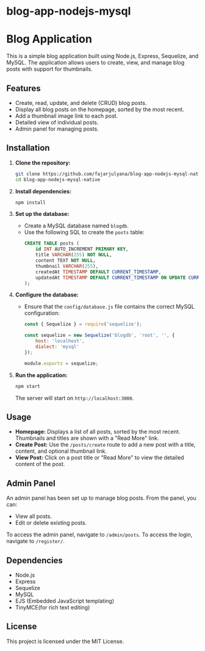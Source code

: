 # blog-app-nodejs-mysql
# Blog Application

This is a simple blog application built using Node.js, Express, Sequelize, and MySQL. The application allows users to create, view, and manage blog posts with support for thumbnails.

## Features

- Create, read, update, and delete (CRUD) blog posts.
- Display all blog posts on the homepage, sorted by the most recent.
- Add a thumbnail image link to each post.
- Detailed view of individual posts.
- Admin panel for managing posts.

## Installation

1. **Clone the repository:**
   ```bash
   git clone https://github.com/fajarjulyana/blog-app-nodejs-mysql-native.git
   cd blog-app-nodejs-mysql-native
   ```

2. **Install dependencies:**
   ```bash
   npm install
   ```

3. **Set up the database:**

   - Create a MySQL database named `blogdb`.
   - Use the following SQL to create the `posts` table:
     ```sql
     CREATE TABLE posts (
         id INT AUTO_INCREMENT PRIMARY KEY,
         title VARCHAR(255) NOT NULL,
         content TEXT NOT NULL,
         thumbnail VARCHAR(255),
         createdAt TIMESTAMP DEFAULT CURRENT_TIMESTAMP,
         updatedAt TIMESTAMP DEFAULT CURRENT_TIMESTAMP ON UPDATE CURRENT_TIMESTAMP
     );
     ```

4. **Configure the database:**

   - Ensure that the `config/database.js` file contains the correct MySQL configuration:
     ```javascript
     const { Sequelize } = require('sequelize');

     const sequelize = new Sequelize('blogdb', 'root', '', {
         host: 'localhost',
         dialect: 'mysql'
     });

     module.exports = sequelize;
     ```

5. **Run the application:**
   ```bash
   npm start
   ```

   The server will start on `http://localhost:3000`.

## Usage

- **Homepage:** Displays a list of all posts, sorted by the most recent. Thumbnails and titles are shown with a "Read More" link.
- **Create Post:** Use the `/posts/create` route to add a new post with a title, content, and optional thumbnail link.
- **View Post:** Click on a post title or "Read More" to view the detailed content of the post.

## Admin Panel

An admin panel has been set up to manage blog posts. From the panel, you can:

- View all posts.
- Edit or delete existing posts.

To access the admin panel, navigate to `/admin/posts`.
To access the login, navigate to `/register/`.

## Dependencies

- Node.js
- Express
- Sequelize
- MySQL
- EJS (Embedded JavaScript templating)
- TinyMCE(for rich text editing)

## License

This project is licensed under the MIT License.
